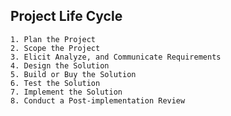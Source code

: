 ## Project Life Cycle
    1. Plan the Project
    2. Scope the Project
    3. Elicit Analyze, and Communicate Requirements
    4. Design the Solution
    5. Build or Buy the Solution
    6. Test the Solution
    7. Implement the Solution
    8. Conduct a Post-implementation Review


